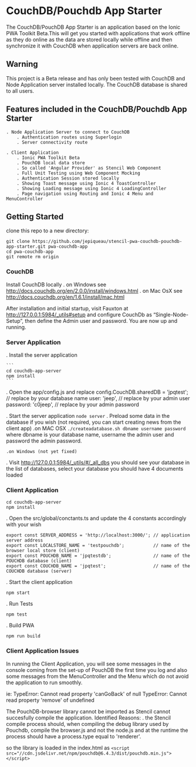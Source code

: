 # CouchDB/Pouchdb App Starter
The CouchDB/PouchDB App Starter is an application based on the Ionic PWA Toolkit Beta.This will get you started with applications that work offline as they do online as the data are stored locally while offline and then synchronize it with CouchDB when application servers are back online.

## Warning
This project is a Beta release and has only been tested with CouchDB and Node Application server installed locally. The CouchDB database is shared to all users.

## Features included in the CouchDB/Pouchdb App Starter

    . Node Application Server to connect to CouchDB
        . Authentication routes using Superlogin
        . Server connectivity route
    
    . Client Application
        . Ionic PWA Toolkit Beta
        . PouchDB local data store
        . So called 'Angular Provider' as Stencil Web Component
        . Full Unit Testing using Web Component Mocking
        . Authentication Session stored locally
        . Showing Toast message using Ionic 4 ToastController
        . Showing Loading message using Ionic 4 LoadingController
        . Page navigation using Routing and Ionic 4 Menu and MenuController

## Getting Started

clone this repo to a new directory:

```
git clone https://github.com/jepiqueau/stencil-pwa-couchdb-pouchdb-app-starter.git pwa-couchdb-app
cd pwa-couchdb-app
git remote rm origin
```


### CouchDB

Install CouchDB locally 
    . on Windows see http://docs.couchdb.org/en/2.0.0/install/windows.html
    . on Mac OsX see http://docs.couchdb.org/en/1.6.1/install/mac.html

After installation and initial startup, visit Fauxton at http://127.0.0.1:5984/_utils#setup and configure CouchDb as “Single-Node-Setup”, then define the Admin user and password. You are now up and running.

### Server Application
. Install the server application

    ```
    cd couchdb-app-server
    npm install
    ```
. Open the app/config.js and replace
    config.CouchDB.sharedDB = 'jpqtest';   // replace by your database name
      user: 'jeep',                    // replace by your admin user
      password: 'c0jeep',              // replace by your admin password

. Start the server application
    ```
    node server
    ```
. Preload some data in the database if you wish (not required, you can start creating news from the client app)
    .on MAC OSX
    ```
    ./createadatabase.sh dbname username password
    ```
    where dbname is your database name, username the admin user and password the admin password.

    .on Windows (not yet fixed)

. Visit http://127.0.0.1:5984/_utils/#/_all_dbs
    you should see your database in the list of databases, select your database you should have 4 documents loaded

### Client Application
```
cd couchdb-app-server
npm install
```
. Open the src/global/conctants.ts and update the 4 constants accordingly with your wish

    export const SERVER_ADDRESS = 'http://localhost:3000/'; // application server address
    export const LOCALSTORE_NAME = 'testpouchdb';           // name of the browser local store (client)
    export const POUCHDB_NAME = 'jpqtestdb';                // name of the POUCHDB database (client)
    export const COUCHDB_NAME = 'jpqtest';                  // name of the COUCHDB database (server)

. Start the client application
```
npm start
```
. Run Tests
```
npm test
```
. Build PWA 
```
npm run build
```
### Client Application Issues
In running the Client Application, you will see some messages in the console coming from the set-up of PouchDB the first time you log and also some messages from the MenuController and the Menu which do not avoid the application to run smoothly.

ie:
TypeError: Cannot read property 'canGoBack' of null
TypeError: Cannot read property 'remove' of undefined

The PouchDB-browser library cannot be imported as Stencil cannot succesfully compile the application. 
Identified Reasons:
    . the Stencil compile process should, when compiling the debug library used by Pouchdb, compile the browser.js and not the node.js and at the runtime the process should have a process.type equal to 'renderer'.

so the library is loaded in the index.html as
    ```
    <script src="//cdn.jsdelivr.net/npm/pouchdb@6.4.3/dist/pouchdb.min.js"></script> 
    ```






 
